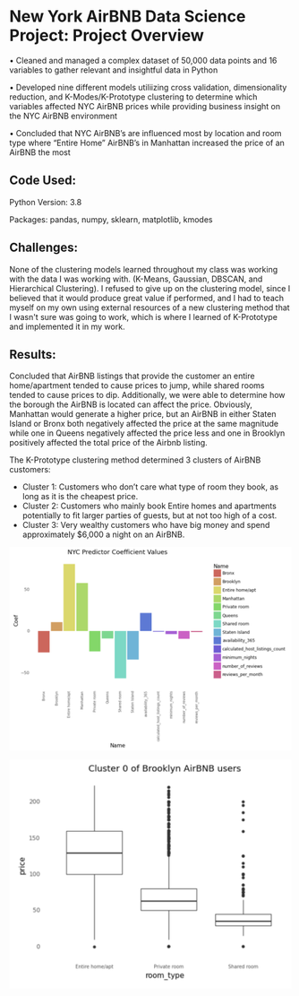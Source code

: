 # New York AirBNB Data Science Project: Project Overview
• Cleaned and managed a complex dataset of 50,000 data points and 16 variables to gather relevant and insightful data in Python

• Developed nine different models utiliizing cross validation, dimensionality reduction, and K-Modes/K-Prototype clustering to determine which variables affected NYC AirBNB prices while providing business insight on the NYC AirBNB environment

• Concluded that NYC AirBNB’s are influenced most by location and room type where “Entire Home” AirBNB’s in Manhattan increased the price of an AirBNB the most

## Code Used:
Python Version: 3.8

Packages: pandas, numpy, sklearn, matplotlib, kmodes

## Challenges: 
None of the clustering models learned throughout my class was working with the data I was working with. (K-Means, Gaussian, DBSCAN, and Hierarchical Clustering). I refused to give up on the clustering model, since I believed that it would produce great value if performed, and I had to teach myself on my own using external resources of a new clustering method that I wasn't sure was going to work, which is where I learned of K-Prototype and implemented it in my work.


## Results:
Concluded that AirBNB listings that provide the customer an entire home/apartment tended to cause prices to jump, while shared rooms tended to cause prices to dip. Additionally, we were able to determine how the borough the AirBNB is located can affect the price. Obviously, Manhattan would generate a higher price, but an AirBNB in either Staten Island or Bronx both negatively affected the price at the same magnitude while one in Queens negatively affected the price less and one in Brooklyn positively affected the total price of the Airbnb listing.

The K-Prototype clustering method determined 3 clusters of AirBNB customers: 
- Cluster 1: Customers who don’t care what type of room they book, as long as it is the cheapest price. 
- Cluster 2: Customers who mainly book Entire homes and apartments potentially to fit larger parties of guests, but at not too high of a cost. 
- Cluster 3: Very wealthy customers who have big money and spend approximately $6,000 a night on an AirBNB.

![](https://github.com/sevesilvestre/NYC_AirBNB_Data/blob/main/images/NYCCoefficient.png)

![](https://github.com/sevesilvestre/NYC_AirBNB_Data/blob/main/images/NYCCluster.png)

